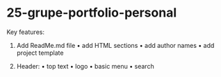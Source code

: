 # 25-grupe-portfolio-personal

Key features:

1. Add ReadMe.md file
• add HTML sections
• add author names
• add project template

2. Header:
• top text
• logo
• basic menu
• search
